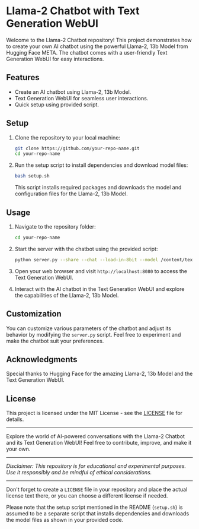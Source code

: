 # Llama-2 Chatbot with Text Generation WebUI

Welcome to the Llama-2 Chatbot repository! This project demonstrates how to create your own AI chatbot using the powerful Llama-2, 13b Model from Hugging Face META. The chatbot comes with a user-friendly Text Generation WebUI for easy interactions.

## Features

- Create an AI chatbot using Llama-2, 13b Model.
- Text Generation WebUI for seamless user interactions.
- Quick setup using provided script.

## Setup

1. Clone the repository to your local machine:

   ```bash
   git clone https://github.com/your-repo-name.git
   cd your-repo-name
   ```

2. Run the setup script to install dependencies and download model files:

   ```bash
   bash setup.sh
   ```

   This script installs required packages and downloads the model and configuration files for the Llama-2, 13b Model.

## Usage

1. Navigate to the repository folder:

   ```bash
   cd your-repo-name
   ```

2. Start the server with the chatbot using the provided script:

   ```bash
   python server.py --share --chat --load-in-8bit --model /content/text-generation-webui/models/Llama-2-13b-chat-hf
   ```

3. Open your web browser and visit `http://localhost:8080` to access the Text Generation WebUI.

4. Interact with the AI chatbot in the Text Generation WebUI and explore the capabilities of the Llama-2, 13b Model.

## Customization

You can customize various parameters of the chatbot and adjust its behavior by modifying the `server.py` script. Feel free to experiment and make the chatbot suit your preferences.

## Acknowledgments

Special thanks to Hugging Face for the amazing Llama-2, 13b Model and the Text Generation WebUI.

## License

This project is licensed under the MIT License - see the [LICENSE](LICENSE) file for details.

---

Explore the world of AI-powered conversations with the Llama-2 Chatbot and its Text Generation WebUI! Feel free to contribute, improve, and make it your own.

---

*Disclaimer: This repository is for educational and experimental purposes. Use it responsibly and be mindful of ethical considerations.*

---

Don't forget to create a `LICENSE` file in your repository and place the actual license text there, or you can choose a different license if needed.

Please note that the setup script mentioned in the README (`setup.sh`) is assumed to be a separate script that installs dependencies and downloads the model files as shown in your provided code.
